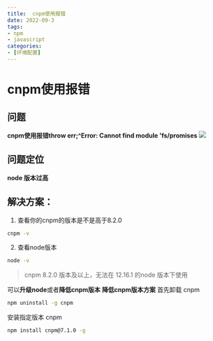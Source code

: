 ```yaml
---
title:  cnpm使用报错
date: 2022-09-3
tags:
- npm
- javascript
categories:
- [环境配置]
---
```


# cnpm使用报错
## 问题
**cnpm使用报错throw err;^Error: Cannot find module 'fs/promises**
![](https://cdn.jsdelivr.net/gh/meimeng-Y/comments@main//imgs/202305172258415.png)
## 问题定位

**node 版本过高**

## 解决方案：
1. 查看你的cnpm的版本是不是高于8.2.0
```sh
cnpm -v
```
2. 查看node版本
```sh
node -v
```
>  cnpm 8.2.0 版本及以上，无法在 12.16.1 的node 版本下使用
>  

可以**升级node**或者**降低cnpm版本**
**降低cnpm版本方案**
首先卸载 cnpm
```sh 
npm uninstall -g cnpm
```
安装指定版本 cnpm
```sh 
npm install cnpm@7.1.0 -g
```
